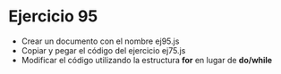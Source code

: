 # Ejercicio 95

* Crear un documento con el nombre ej95.js
* Copiar y pegar el código del ejercicio ej75.js
* Modificar el código utilizando la estructura **for** en lugar de **do/while**